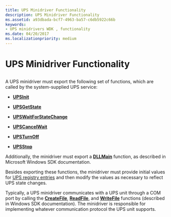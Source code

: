 ```yaml
---
title: UPS Minidriver Functionality
description: UPS Minidriver Functionality
ms.assetid: a93dbada-bcf7-4963-ba57-c6db5922c66b
keywords:
- UPS minidrivers WDK , functionality
ms.date: 04/20/2017
ms.localizationpriority: medium
---
```


# UPS Minidriver Functionality


## <span id="ddk_ups_minidriver_functionality_kg"></span><span id="DDK_UPS_MINIDRIVER_FUNCTIONALITY_KG"></span>


A UPS minidriver must export the following set of functions, which are called by the system-supplied UPS service:

-   [**UPSInit**](https://docs.microsoft.com/windows-hardware/drivers/ddi/upssvc/nf-upssvc-upsinit)

-   [**UPSGetState**](https://docs.microsoft.com/windows-hardware/drivers/ddi/upssvc/nf-upssvc-upsgetstate)

-   [**UPSWaitForStateChange**](https://docs.microsoft.com/windows-hardware/drivers/ddi/upssvc/nf-upssvc-upswaitforstatechange)

-   [**UPSCancelWait**](https://docs.microsoft.com/windows-hardware/drivers/ddi/upssvc/nf-upssvc-upscancelwait)

-   [**UPSTurnOff**](https://docs.microsoft.com/windows-hardware/drivers/ddi/upssvc/nf-upssvc-upsturnoff)

-   [**UPSStop**](https://docs.microsoft.com/windows-hardware/drivers/ddi/upssvc/nf-upssvc-upsstop)

Additionally, the minidriver must export a [**DLLMain**](https://docs.microsoft.com/windows/desktop/Dlls/dllmain) function, as described in Microsoft Windows SDK documentation.

Besides exporting these functions, the minidriver must provide initial values for [UPS registry entries](ups-registry-entries.md) and then modify the values as necessary to reflect UPS state changes.

Typically, a UPS minidriver communicates with a UPS unit through a COM port by calling the [**CreateFile**](https://docs.microsoft.com/windows/desktop/api/fileapi/nf-fileapi-createfilea), [**ReadFile**](https://docs.microsoft.com/windows/desktop/api/fileapi/nf-fileapi-readfile), and [**WriteFile**](https://docs.microsoft.com/windows/desktop/api/fileapi/nf-fileapi-writefile) functions (described in Windows SDK documentation). The minidriver is responsible for implementing whatever communication protocol the UPS unit supports.

 

 




